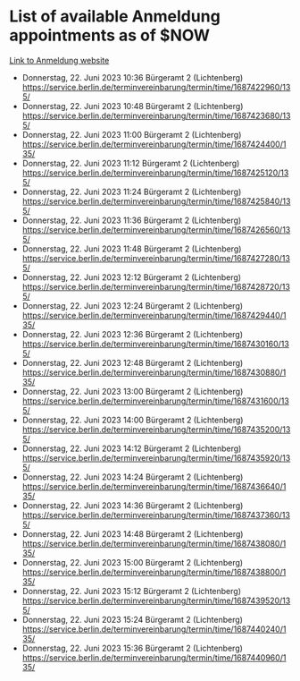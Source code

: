 # List of available Anmeldung appointments as of $NOW
[Link to Anmeldung website](https://service.berlin.de/terminvereinbarung/termin/tag.php?termin=1&anliegen[]=120686&dienstleisterlist=122210,122217,327316,122219,327312,122227,327314,122231,327346,122243,327348,122254,122252,329742,122260,329745,122262,329748,122271,327278,122273,327274,122277,327276,330436,122280,327294,122282,327290,122284,327292,122291,327270,122285,327266,122286,327264,122296,327268,150230,329760,122297,327286,122294,327284,122312,329763,122314,329775,122304,327330,122311,327334,122309,327332,317869,122281,327352,122279,329772,122283,122276,327324,122274,327326,122267,329766,122246,327318,122251,327320,122257,327322,122208,327298,122226,327300&herkunft=http%3A%2F%2Fservice.berlin.de%2Fdienstleistung%2F120686%2F)
- Donnerstag, 22. Juni 2023 10:36 Bürgeramt 2 (Lichtenberg) https://service.berlin.de/terminvereinbarung/termin/time/1687422960/135/
- Donnerstag, 22. Juni 2023 10:48 Bürgeramt 2 (Lichtenberg) https://service.berlin.de/terminvereinbarung/termin/time/1687423680/135/
- Donnerstag, 22. Juni 2023 11:00 Bürgeramt 2 (Lichtenberg) https://service.berlin.de/terminvereinbarung/termin/time/1687424400/135/
- Donnerstag, 22. Juni 2023 11:12 Bürgeramt 2 (Lichtenberg) https://service.berlin.de/terminvereinbarung/termin/time/1687425120/135/
- Donnerstag, 22. Juni 2023 11:24 Bürgeramt 2 (Lichtenberg) https://service.berlin.de/terminvereinbarung/termin/time/1687425840/135/
- Donnerstag, 22. Juni 2023 11:36 Bürgeramt 2 (Lichtenberg) https://service.berlin.de/terminvereinbarung/termin/time/1687426560/135/
- Donnerstag, 22. Juni 2023 11:48 Bürgeramt 2 (Lichtenberg) https://service.berlin.de/terminvereinbarung/termin/time/1687427280/135/
- Donnerstag, 22. Juni 2023 12:12 Bürgeramt 2 (Lichtenberg) https://service.berlin.de/terminvereinbarung/termin/time/1687428720/135/
- Donnerstag, 22. Juni 2023 12:24 Bürgeramt 2 (Lichtenberg) https://service.berlin.de/terminvereinbarung/termin/time/1687429440/135/
- Donnerstag, 22. Juni 2023 12:36 Bürgeramt 2 (Lichtenberg) https://service.berlin.de/terminvereinbarung/termin/time/1687430160/135/
- Donnerstag, 22. Juni 2023 12:48 Bürgeramt 2 (Lichtenberg) https://service.berlin.de/terminvereinbarung/termin/time/1687430880/135/
- Donnerstag, 22. Juni 2023 13:00 Bürgeramt 2 (Lichtenberg) https://service.berlin.de/terminvereinbarung/termin/time/1687431600/135/
- Donnerstag, 22. Juni 2023 14:00 Bürgeramt 2 (Lichtenberg) https://service.berlin.de/terminvereinbarung/termin/time/1687435200/135/
- Donnerstag, 22. Juni 2023 14:12 Bürgeramt 2 (Lichtenberg) https://service.berlin.de/terminvereinbarung/termin/time/1687435920/135/
- Donnerstag, 22. Juni 2023 14:24 Bürgeramt 2 (Lichtenberg) https://service.berlin.de/terminvereinbarung/termin/time/1687436640/135/
- Donnerstag, 22. Juni 2023 14:36 Bürgeramt 2 (Lichtenberg) https://service.berlin.de/terminvereinbarung/termin/time/1687437360/135/
- Donnerstag, 22. Juni 2023 14:48 Bürgeramt 2 (Lichtenberg) https://service.berlin.de/terminvereinbarung/termin/time/1687438080/135/
- Donnerstag, 22. Juni 2023 15:00 Bürgeramt 2 (Lichtenberg) https://service.berlin.de/terminvereinbarung/termin/time/1687438800/135/
- Donnerstag, 22. Juni 2023 15:12 Bürgeramt 2 (Lichtenberg) https://service.berlin.de/terminvereinbarung/termin/time/1687439520/135/
- Donnerstag, 22. Juni 2023 15:24 Bürgeramt 2 (Lichtenberg) https://service.berlin.de/terminvereinbarung/termin/time/1687440240/135/
- Donnerstag, 22. Juni 2023 15:36 Bürgeramt 2 (Lichtenberg) https://service.berlin.de/terminvereinbarung/termin/time/1687440960/135/
